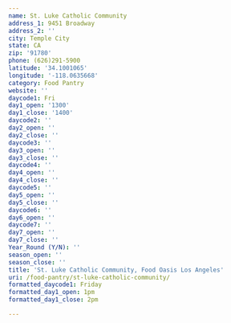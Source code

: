 ```yaml
---
name: St. Luke Catholic Community
address_1: 9451 Broadway
address_2: ''
city: Temple City
state: CA
zip: '91780'
phone: (626)291-5900
latitude: '34.1001065'
longitude: '-118.0635668'
category: Food Pantry
website: ''
daycode1: Fri
day1_open: '1300'
day1_close: '1400'
daycode2: ''
day2_open: ''
day2_close: ''
daycode3: ''
day3_open: ''
day3_close: ''
daycode4: ''
day4_open: ''
day4_close: ''
daycode5: ''
day5_open: ''
day5_close: ''
daycode6: ''
day6_open: ''
daycode7: ''
day7_open: ''
day7_close: ''
Year_Round (Y/N): ''
season_open: ''
season_close: ''
title: 'St. Luke Catholic Community, Food Oasis Los Angeles'
uri: /food-pantry/st-luke-catholic-community/
formatted_daycode1: Friday
formatted_day1_open: 1pm
formatted_day1_close: 2pm

---
```

